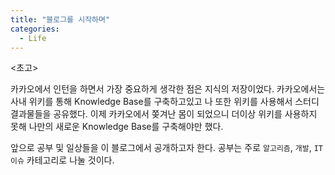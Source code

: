 ```yaml
---
title: "블로그를 시작하며"
categories:
  - Life
---
```


<초고>

카카오에서 인턴을 하면서 가장 중요하게 생각한 점은 지식의 저장이었다. 카카오에서는 사내 위키를 통해 Knowledge Base를 구축하고있고 나 또한 위키를 사용해서 스터디 결과물들을 공유했다. 이제 카카오에서 쫒겨난 몸이 되었으니 더이상 위키를 사용하지 못해 나만의 새로운 Knowledge Base를 구축해야만 했다. 

앞으로 공부 및 일상들을 이 블로그에서 공개하고자 한다. 공부는 주로
`알고리즘`, `개발`, `IT 이슈` 카테고리로 나눌 것이다.